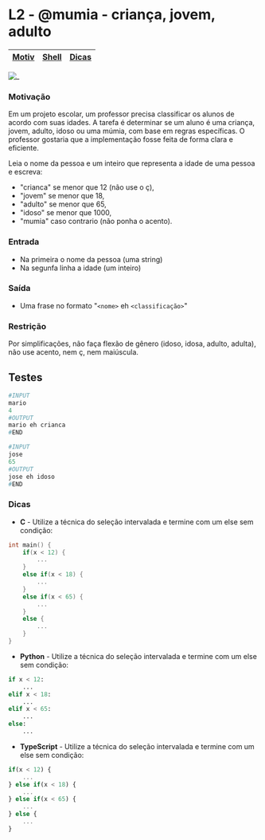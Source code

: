 # L2 - @mumia - criança, jovem, adulto

[Motiv](#motivação) | [Shell](#shell) | [Dicas](#dicas) 
-- | -- | --

![_](https://raw.githubusercontent.com/qxcodefup/arcade/master/base/mumia/cover.jpg)

###  Motivação

Em um projeto escolar, um professor precisa classificar os alunos de acordo com suas idades. A tarefa é determinar se um aluno é uma criança, jovem, adulto, idoso ou uma múmia, com base em regras específicas. O professor gostaria que a implementação fosse feita de forma clara e eficiente.

Leia o nome da pessoa e um inteiro que representa a idade de uma pessoa e escreva:

* "crianca" se menor que 12 (não use o ç),
* "jovem" se menor que 18,
* "adulto" se menor que 65,
* "idoso" se menor que 1000,
* "mumia" caso contrario (não ponha o acento).

### Entrada

- Na primeira o nome da pessoa (uma string)
- Na segunfa linha a idade (um inteiro)

### Saída 

- Uma frase no formato "`<nome>` eh `<classificação>`"


### Restrição

Por simplificações, não faça flexão de gênero (idoso, idosa, adulto, adulta), não use acento, nem ç, nem maiúscula.

## Testes

``` py
#INPUT
mario
4
#OUTPUT
mario eh crianca
#END
```

```py
#INPUT
jose
65
#OUTPUT
jose eh idoso
#END
```

### Dicas

- **C** - Utilize a técnica do seleção intervalada e termine com um else sem condição:
```c
int main() {
    if(x < 12) {
        ...
    }  
    else if(x < 18) {
        ...
    }  
    else if(x < 65) {
        ...
    }  
    else {
        ...
    }
}
```

- **Python** - Utilize a técnica do seleção intervalada e termine com um else sem condição:
``` python
if x < 12:
    ...
elif x < 18:
    ...
elif x < 65:
    ...
else:
    ...
```
- **TypeScript** - Utilize a técnica do seleção intervalada e termine com um else sem condição:

``` ts
if(x < 12) {
    ...
} else if(x < 18) {
    ...
} else if(x < 65) {
    ...
} else {
    ...
}
```

